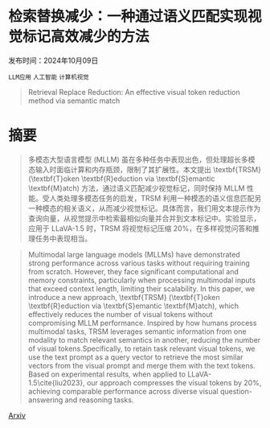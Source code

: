 # 检索替换减少：一种通过语义匹配实现视觉标记高效减少的方法

发布时间：2024年10月09日

`LLM应用` `人工智能` `计算机视觉`

> Retrieval Replace Reduction: An effective visual token reduction method via semantic match

# 摘要

> 多模态大型语言模型 (MLLM) 虽在多种任务中表现出色，但处理超长多模态输入时面临计算和内存瓶颈，限制了其扩展性。本文提出 \textbf{TRSM} (\textbf{T}oken \textbf{R}eduction via \textbf{S}emantic \textbf{M}atch) 方法，通过语义匹配减少视觉标记，同时保持 MLLM 性能。受人类处理多模态任务的启发，TRSM 利用一种模态的语义信息匹配另一种模态的相关语义，从而减少视觉标记。具体而言，我们用文本提示作为查询向量，从视觉提示中检索最相似向量并合并到文本标记中。实验显示，应用于 LLaVA-1.5 时，TRSM 将视觉标记压缩 20\%，在多样视觉问答和推理任务中表现相当。

> Multimodal large language models (MLLMs) have demonstrated strong performance across various tasks without requiring training from scratch. However, they face significant computational and memory constraints, particularly when processing multimodal inputs that exceed context length, limiting their scalability. In this paper, we introduce a new approach, \textbf{TRSM} (\textbf{T}oken \textbf{R}eduction via \textbf{S}emantic \textbf{M}atch), which effectively reduces the number of visual tokens without compromising MLLM performance. Inspired by how humans process multimodal tasks, TRSM leverages semantic information from one modality to match relevant semantics in another, reducing the number of visual tokens.Specifically, to retain task relevant visual tokens, we use the text prompt as a query vector to retrieve the most similar vectors from the visual prompt and merge them with the text tokens. Based on experimental results, when applied to LLaVA-1.5\cite{liu2023}, our approach compresses the visual tokens by 20\%, achieving comparable performance across diverse visual question-answering and reasoning tasks.

[Arxiv](https://arxiv.org/abs/2410.07278)